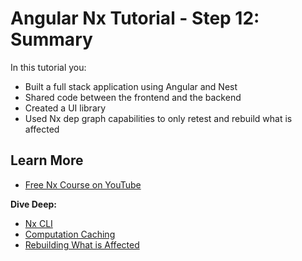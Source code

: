 # Angular Nx Tutorial - Step 12: Summary

In this tutorial you:

- Built a full stack application using Angular and Nest
- Shared code between the frontend and the backend
- Created a UI library
- Used Nx dep graph capabilities to only retest and rebuild what is affected

## Learn More

- [Free Nx Course on YouTube](https://www.youtube.com/watch?time_continue=49&v=2mYLe9Kp9VM&feature=emb_logo)

**Dive Deep:**

- [Nx CLI](/{{framework}}/getting-started/cli-overview)
- [Computation Caching](/{{framework}}/core-concepts/computation-caching)
- [Rebuilding What is Affected](/{{framework}}/core-concepts/affected)
